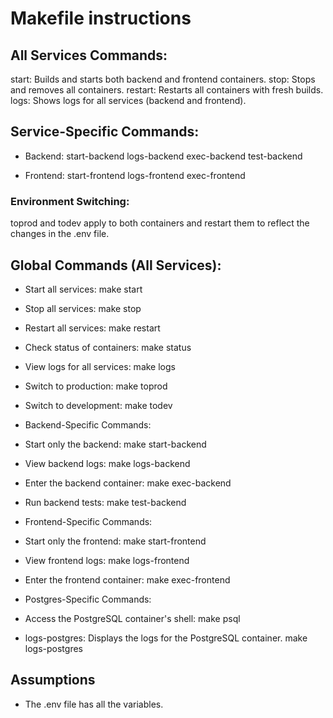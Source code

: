 # Makefile instructions

## All Services Commands:
start: Builds and starts both backend and frontend containers.
stop: Stops and removes all containers.
restart: Restarts all containers with fresh builds.
logs: Shows logs for all services (backend and frontend).

## Service-Specific Commands:
- Backend:
start-backend
logs-backend
exec-backend
test-backend

- Frontend:
start-frontend
logs-frontend
exec-frontend

### Environment Switching:
toprod and todev apply to both containers and restart them to reflect the changes in the .env file.

## Global Commands (All Services):
- Start all services:
make start

- Stop all services:
make stop

- Restart all services:
make restart

- Check status of containers:
make status

- View logs for all services:
make logs

- Switch to production:
make toprod

- Switch to development:
make todev

- Backend-Specific Commands:
- Start only the backend:
make start-backend

- View backend logs:
make logs-backend

- Enter the backend container:
make exec-backend

- Run backend tests:
make test-backend

- Frontend-Specific Commands:
- Start only the frontend:
make start-frontend

- View frontend logs:
make logs-frontend

- Enter the frontend container:
make exec-frontend

- Postgres-Specific Commands:
- Access the PostgreSQL container's shell:
make psql

- logs-postgres: Displays the logs for the PostgreSQL container.
make logs-postgres

## Assumptions
- The .env file has all the variables.
